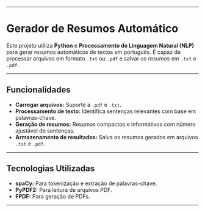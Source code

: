 
---

# **Gerador de Resumos Automático**

Este projeto utiliza **Python** e **Processamento de Linguagem Natural (NLP)** para gerar resumos automáticos de textos em português. É capaz de processar arquivos em formato `.txt` ou `.pdf` e salvar os resumos em `.txt` e `.pdf`.

---

## **Funcionalidades**

- **Carregar arquivos:** Suporte a `.pdf` e `.txt`.
- **Processamento de texto:** Identifica sentenças relevantes com base em palavras-chave.
- **Geração de resumos:** Resumos compactos e informativos com número ajustável de sentenças.
- **Armazenamento de resultados:** Salva os resumos gerados em arquivos `.txt` e `.pdf`.

---

## **Tecnologias Utilizadas**

- **spaCy:** Para tokenização e extração de palavras-chave.
- **PyPDF2:** Para leitura de arquivos PDF.
- **FPDF:** Para geração de PDFs.


---






